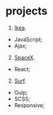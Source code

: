 # projects
1. [Ikea](https://leonidlukin.github.io/Ikea/).
  - JavaScript;
  - Ajax;
2. [SpaceX](https://leonidlukin.github.io/SpaceX/).
  - React;
2. [Surf](https://leonidlukin.github.io/surf/).
  - Gulp;
  - SCSS;
  - Responsive;

